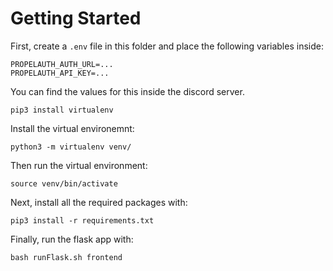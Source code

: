 # Getting Started

First, create a `.env` file in this folder and place the following variables inside:
```
PROPELAUTH_AUTH_URL=...
PROPELAUTH_API_KEY=...
```
You can find the values for this inside the discord server.

`pip3 install virtualenv`

Install the virtual environemnt:

`python3 -m virtualenv venv/`

Then run the virtual environment:

`source venv/bin/activate`

Next, install all the required packages with:

`pip3 install -r requirements.txt`

Finally, run the flask app with:

`bash runFlask.sh frontend`

